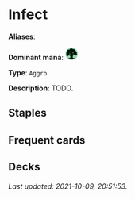 # Infect

**Aliases**: 

**Dominant mana**: <img src="../resources/images/mana/G.png" width="25"/>

**Type**: `Aggro`

**Description**: TODO.

## **Staples**



## **Frequent cards**



## **Decks**



*Last updated: 2021-10-09, 20:51:53.*
